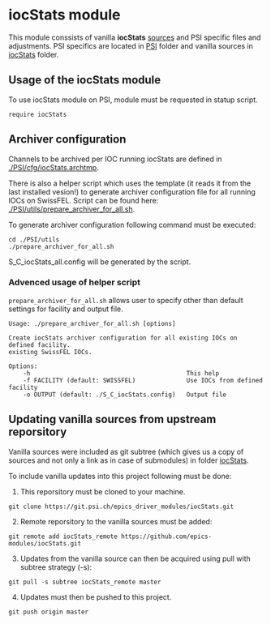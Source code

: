 # iocStats module

This module conssists of vanilla **iocStats** [sources](https://github.com/epics-modules/iocStats) and PSI specific files and adjustments. PSI specifics are located in [PSI](./PSI) folder and vanilla sources in [iocStats](./iocStats) folder.

## Usage of the iocStats module
To use iocStats module on PSI, module must be requested in statup script.
```
require iocStats
```

## Archiver configuration
Channels to be archived per IOC running iocStats are defined in [./PSI/cfg/iocStats.archtmp](./PSI/cfg/iocStats.archtmp).

There is also a helper script which uses the template (it reads it from the last installed vesion!) to generate archiver configuration file for all running IOCs on SwissFEL. Script can be found here: [./PSI/utils/prepare_archiver_for_all.sh](./PSI/utils/prepare_archiver_for_all.sh).

To generate archiver configuration following command must be executed:
```
cd ./PSI/utils
./prepare_archiver_for_all.sh
```

S_C_iocStats_all.config will be generated by the script.

### Advenced usage of helper script
`prepare_archiver_for_all.sh` allows user to specify other than default settings for facility and output file.

```
Usage: ./prepare_archiver_for_all.sh [options]

Create iocStats archiver configuration for all existing IOCs on defined facility.
existing SwissFEL IOCs.

Options:
    -h                                           This help
    -f FACILITY (default: SWISSFEL)              Use IOCs from defined facility
    -o OUTPUT (default: ./S_C_iocStats.config)   Output file
```

## Updating vanilla sources from upstream reporsitory
Vanilla sources were included as git subtree (which gives us a copy of sources and not only a link as in case of submodules) in folder [iocStats](./iocStats).

To include vanilla updates into this project following must be done:

 1. This reporsitory must be cloned to your machine.
 ```
 git clone https://git.psi.ch/epics_driver_modules/iocStats.git
 ```
  
 2. Remote reporsitory to the vanilla sources must be added:
 ```
 git remote add iocStats_remote https://github.com/epics-modules/iocStats.git
 ```
 
 3. Updates from the vanilla source can then be acquired using pull with subtree strategy (-s):
 ```
 git pull -s subtree iocStats_remote master
 ```

 4. Updates must then be pushed to this project.
 ```
 git push origin master
 ```
 
